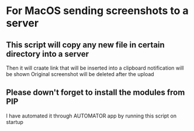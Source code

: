 # For MacOS sending screenshots to a server
## This script will copy any new file in certain directory into a server
Then it will craate link that will be inserted into a clipboard
notification will be shown
Original screenshot will be deleted after the upload

## Please down't forget to install the modules from PIP
I have automated it through AUTOMATOR app by running this script on startup 

